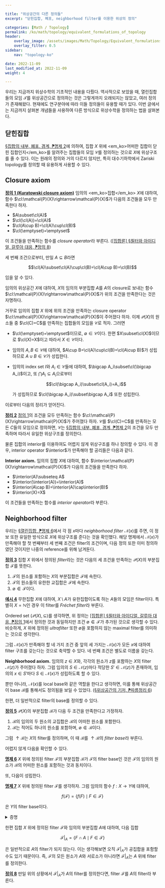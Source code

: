 ```yaml
---

title: "위상공간의 다른 정의들"
excerpt: "닫힌집합, 폐포, neighborhood filter를 이용한 위상의 정의"

categories: [Math / Topology]
permalink: /ko/math/topology/equivalent_formulations_of_topology
header:
    overlay_image: /assets/images/Math/Topology/Equivalent_formulations_of_topology.png
    overlay_filter: 0.5
sidebar: 
    nav: "topology-ko"

date: 2022-11-09
last_modified_at: 2022-11-09
weight: 4

---
```


우리는 지금까지 위상수학의 기초적인 내용을 다뤘다. 역사적으로 보았을 때, 열린집합들의 모임 $\mathcal{T}$를 위상공간으로 정의하는 것은 그렇게까지 오래되지는 않았고, 여러 정의가 존재해왔다. 현재에도 연구분야에 따라 이들 정의들이 유용할 때가 있다. 이번 글에서는 지금까지 살펴본 개념들을 사용하여 다른 방식으로 위상수학을 정의하는 법을 살펴본다. 

## 닫힌집합

[§집합의 내부, 폐포, 경계, ⁋명제 2](/ko/math/topology/other_concepts#prop2)에 의하여, 집합 $X$ 위에 <em_ko>어떠한 집합이 닫힌 집합인지</em_ko>를 알려주는 집합들의 모임 $\mathcal{C}$를 정의하는 것으로 $X$에 위상구조를 줄 수 있다. 이는 원래의 정의와 거의 다르지 않지만, 특히 대수기하학에서 Zariski topology를 정의할 때 유용하게 사용할 수 있다.

## Closure axiom

<div class="definition" markdown="1">

<ins id="def1">**정의 1 (Kuratowski closure axiom)**</ins> 임의의 <em_ko>집합</em_ko> $X$에 대하여, 함수 $\cl:\mathcal{P}(X)\rightarrow\mathcal{P}(X)$가 다음의 조건들을 모두 만족한다 하자.

- $A\subset\cl(A)$
- $\cl(\cl(A))=\cl(A)$
- $\cl(A\cup B)=\cl(A)\cup\cl(B)$
- $\cl(\emptyset)=\emptyset$

이 조건들을 만족하는 함수를 *closure operator*라 부른다. ([\[집합론\] §필터와 아이디얼, 갈루아 대응, ⁋정의 8](/ko/math/set_theory/filter_and_ideal#def8))

</div>

세 번째 조건으로부터, 만일 $A\subseteq B$라면

$$\cl(A)\subset\cl(A)\cup\cl(B)=\cl(A\cup B)=\cl(B)$$

임을 알 수 있다. 

임의의 위상공간 $X$에 대하여, $X$의 임의의 부분집합 $A$를 $A$의 closure로 보내는 함수 $\cl:\mathcal{P}(X)\rightarrow\mathcal{P}(X)$가 위의 조건을 만족한다는 것은 자명하다. 

거꾸로 임의의 집합 $X$ 위에 위의 조건을 만족하는 closure operator $\cl:\mathcal{P}(X)\rightarrow\mathcal{P}(X)$이 주어졌다 하자. 이제 $\mathcal{P}(X)$의 원소들 중 $\cl(C)=C$를 만족하는 집합들의 모임을 $\mathcal{C}$로 적자. 그러면

- $\cl(\emptyset)=\emptyset$이므로, $\emptyset\in\mathcal{C}$이다. 한편 $X\subset\cl(X)$이므로 $\cl(X)=X$이고 따라서 $X\in\mathcal{C}$이다.
- 임의의 $A,B\in\mathcal{C}$에 대하여, $A\cup B=\cl(A)\cup\cl(B)=\cl(A\cup B)$가 성립하므로 $A\cup B\in\mathcal{C}$가 성립한다. 
- 임의의 index set $I$와 $A_i\in\mathcal{C}$들에 대하여, $\bigcap A_i\subset\cl(\bigcap A_i)$이고, 또 $\bigcap A_i\subseteq A_i$으로부터 

  $$\cl(\bigcap A_i)\subset\cl(A_i)=A_i$$

  가 성립하므로 $\cl(\bigcap A_i)\subset\bigcap A_i$ 또한 성립한다.

이로부터 다음의 정리가 얻어진다.

<div class="proposition" markdown="1">

<ins id="thm2">**정리 2**</ins> [정의 1](#def1)의 조건을 모두 만족하는 함수 $\cl:\mathcal{P}(X)\rightarrow\mathcal{P}(X)$가 주어졌다 하자. $\mathcal{C}$를 <phrase>$\cl(C)=C$를 만족하는 모든 $C$들의 모임</phrase>으로 정의하면, $\mathcal{C}$는 [§집합의 내부, 폐포, 경계, ⁋명제 2](/ko/math/topology/other_concepts#prop2)의 조건을 모두 만족하며 따라서 유일한 위상구조를 정의한다.

</div>

물론 집합의 interior를 이용하여도 어렵지 않게 위상구조를 하나 정의할 수 있다. 이 경우, interior operator $\interior$가 만족해야 할 공리들은 다음과 같다.

<div class="misc" markdown="1">

**Interior axiom.** 임의의 집합 $X$에 대하여, 함수 $\interior:\mathcal{P}(X)\rightarrow\mathcal{P}(X)$가 다음의 조건들을 만족한다 하자.

- $\interior(A)\subseteq A$
- $\interior(\interior(A))=\interior(A)$
- $\interior(A\cap B)=\interior(A)\cap\interior(B)$
- $\interior(X)=X$

이 조건들을 만족하는 함수를 *interior operator*라 부른다.

</div>

## Neighborhood filter

우리는 [§열린집합, ⁋명제 6](/ko/math/topology/open_sets#prop6)에서 각 점 $x$마다 *neighborhood filter* $\mathcal{N}(x)$를 주면, 이 정보 또한 유일한 방식으로 $X$에 위상구조를 준다는 것을 확인했다. 해당 명제에서 $\mathcal{N}(x)$가 만족해야 할 첫 번째부터 세 번째 조건은 filter의 조건이며, 다음 정의 또한 이미 정의하였던 것이지만 나중의 reference를 위해 남겨둔다.

<div class="definition" markdown="1">

<ins id="def3">**정의 3**</ins> 집합 $X$ 위에서 정의된 *filter*라는 것은 다음의 세 조건을 만족하는 $\mathcal{P}(X)$의 부분집합 $\mathcal{F}$를 뜻한다.

1. $\mathcal{F}$의 원소를 포함하는 $X$의 부분집합은 $\mathcal{F}$에 속한다.
2. $\mathcal{F}$의 원소들의 유한한 교집합은 $\mathcal{F}$에 속한다.
3. $\emptyset\not\in\mathcal{F}$이다.

</div>

<div class="example" markdown="1">

<ins id="ex4">**예시 4**</ins> 무한집합 $X$에 대하여, $X\setminus A$가 유한집합이도록 하는 $A$들의 모임은 filter이다. 특별히 $X=\mathbb{N}$인 경우 이 filter를 *Fréchet filter*라 부른다.

</div>

Ordered set $(\mathcal{P}(X),\subseteq)$를 생각하면, 위 정의는 [\[집합론\] §필터와 아이디얼, 갈루아 대응, ⁋정의 1](/ko/math/set_theory/filter_and_ideal#def1)에서 정의한 것과 동일하지만 조건 $\emptyset\not\in\mathcal{F}$가 추가된 것으로 생각할 수 있다. 비슷하게, $X$ 위에 정의된 *ultrafilter* 또한 $\emptyset$을 포함하지 않는 maximal filter를 의미하는 것으로 생각한다.

그럼 $\mathcal{N}(x)$가 만족해야 할 네 가지 조건 중 앞의 세 가지는 $\mathcal{N}(x)$가 모든 $x$에 대하여 filter 구조를 갖는다는 것으로 축약할 수 있다. 네 번째 조건은 별도로 이름을 갖는다.

<div class="misc" markdown="1">

**Neighborhood axiom.** 임의의 $z\in X$와, 각각의 원소가 $z$를 포함하는 $X$의 filter $\mathcal{N}(z)$가 주어졌다 하자. 그럼 임의의 $S\in\mathcal{N}(z)$마다 적당한 $S'\in\mathcal{N}(z)$가 존재하여, <phrase>임의의 $x\in S'$마다 $S\in\mathcal{N}(x)$</phrase>가 성립하도록 할 수 있다.

</div>

뿐만 아니라, $\mathcal{N}(x)$를 local base와 같은 역할을 한다고 생각하면, 이를 통해 위상공간이 base $\mathcal{B}$를 통해서도 정의됨을 보일 수 있었다. ([§위상공간의 기저, ⁋따름정리 6](/ko/math/topology/topological_bases#cor6))

한편, 더 일반적으로 filter의 base를 정의할 수 있다. 

<div class="definition" markdown="1">

<ins id="def5">**정의 5**</ins> $\mathcal{P}(X)$의 부분집합 $\mathcal{B}$가 다음 두 조건을 만족한다고 가정하자.

1. $\mathcal{B}$의 임의의 두 원소의 교집합은 $\mathcal{B}$의 어떠한 원소를 포함한다.
2. $\mathcal{B}$는 적어도 하나의 원소를 포함하며, $\emptyset\not\in \mathcal{B}$이다.

그럼 $\uparrow \mathcal{B}$는 $X$의 filter를 정의하며, 이 때 $\mathcal{B}$를 $\uparrow \mathcal{B}$의 *filter base*라 부른다. 

</div>

어렵지 않게 다음을 확인할 수 있다.

<div class="proposition" markdown="1">

<ins id="prop6">**명제 6**</ins> $X$ 위에 정의된 filter $\mathcal{F}$의 부분집합 $\mathcal{B}$가 $\mathcal{F}$의 filter base인 것은 $\mathcal{F}$의 임의의 원소가 $\mathcal{B}$의 어떠한 원소를 포함하는 것과 동치이다. 

</div>

또, 다음이 성립한다.

<div class="proposition" markdown="1">

<ins id="prop7">**명제 7**</ins> $X$ 위에 정의된 filter $\mathcal{F}$를 생각하자. 그럼 임의의 함수 $f:X \rightarrow Y$에 대하여, 

$$f(\mathcal{F})=\{f(F)\mid F\in \mathcal{F}\}$$

은 $Y$의 filter base이다.

</div>
<details class="proof" markdown="1">
<summary>증명</summary>

이는 $f(F_1\cap F_2)\subseteq f(F_1)\cap f(F_2)$, 그리고 $\emptyset\not\in\mathcal{F}\implies \emptyset\not\in f(\mathcal{F})$로부터 자명하다.

</details>

한편 집합 $X$ 위에 정의된 filter $\mathcal{F}$와 임의의 부분집합 $A$에 대하여, 다음 집합

$$\mathcal{F}\vert_A=\{F\cap A\mid F\in \mathcal{F}\}$$

은 일반적으로 $A$의 filter가 되지 않는다. 이는 생각해보면 오직 $\mathcal{F}\vert_A$가 공집합을 포함할 수도 있기 때문이다. 즉, $\mathcal{F}$의 모든 원소가 $A$와 서로소가 아니라면 $\mathcal{F}\vert_A$는 $A$ 위에 filter를 정의한다. 

<div class="definition" markdown="1">

<ins id="def8">**정의 8**</ins> 만일 위의 상황에서 $\mathcal{F}\vert_A$가 $A$의 filter를 정의한다면, filter $\mathcal{F}$를 $A$의 filter라 부른다. 

</div>